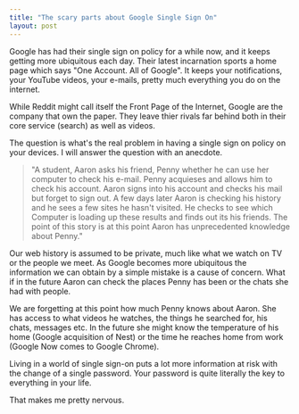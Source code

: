 ```yaml
---
title: "The scary parts about Google Single Sign On"
layout: post
---
```


Google has had their single sign on policy for a while now, and it keeps getting more ubiquitous each day. Their latest incarnation sports a home page which says "One Account. All of Google". It keeps your notifications, your YouTube videos, your e-mails, pretty much everything you do on the internet.

While Reddit might call itself the Front Page of the Internet, Google are the company that own the paper. They leave thier rivals far behind both in their core service (search) as well as videos.

The question is what's the real problem in having a single sign on policy on your devices. I will answer the question with an anecdote.

> "A student, Aaron asks his friend, Penny whether he can use her computer to check his e-mail. Penny acquieses and allows him to check his account. Aaron signs into his account and checks his mail but forget to sign out. A few days later Aaron is checking his history and he sees a few sites he hasn't visited. He checks to see which Computer is loading up these results and finds out its his friends. The point of this story is at this point Aaron has unprecedented knowledge about Penny."

Our web history is assumed to be private, much like what we watch on TV or the people we meet. As Google becomes more ubiquitous the information we can obtain by a simple mistake is a cause of concern. What if in the future Aaron can check the places Penny has been or the chats she had with people. 

We are forgetting at this point how much Penny knows about Aaron. She has access to what videos he watches, the things he searched for, his chats, messages etc. In the future she might know the temperature of his home (Google acquisition of Nest) or the time he reaches home from work (Google Now comes to Google Chrome).

Living in a world of single sign-on puts a lot more information at risk with the change of a single password. Your password is quite literally the key to everything in your life. 

That makes me pretty nervous.